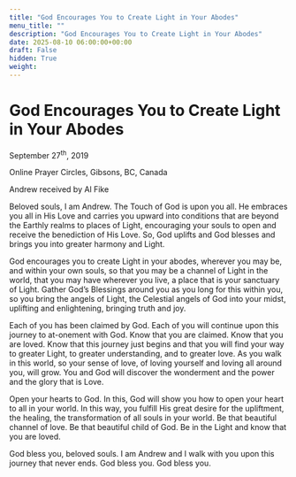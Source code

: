 ```yaml
---
title: "God Encourages You to Create Light in Your Abodes"
menu_title: ""
description: "God Encourages You to Create Light in Your Abodes"
date: 2025-08-10 06:00:00+00:00
draft: False
hidden: True
weight:
---
```

# God Encourages You to Create Light in Your Abodes

September 27<sup>th</sup>, 2019

Online Prayer Circles, Gibsons, BC, Canada

Andrew received by Al Fike

Beloved souls, I am Andrew. The Touch of God is upon you all. He embraces you all in His Love and carries you upward into conditions that are beyond the Earthly realms to places of Light, encouraging your souls to open and receive the benediction of His Love. So, God uplifts and God blesses and brings you into greater harmony and Light.

God encourages you to create Light in your abodes, wherever you may be, and within your own souls, so that you may be a channel of Light in the world, that you may have wherever you live, a place that is your sanctuary of Light. Gather God’s Blessings around you as you long for this within you, so you bring the angels of Light, the Celestial angels of God into your midst, uplifting and enlightening, bringing truth and joy.

Each of you has been claimed by God. Each of you will continue upon this journey to at-onement with God. Know that you are claimed. Know that you are loved. Know that this journey just begins and that you will find your way to greater Light, to greater understanding, and to greater love. As you walk in this world, so your sense of love, of loving yourself and loving all around you, will grow. You and God will discover the wonderment and the power and the glory that is Love.

Open your hearts to God. In this, God will show you how to open your heart to all in your world. In this way, you fulfill His great desire for the upliftment, the healing, the transformation of all souls in your world. Be that beautiful channel of love. Be that beautiful child of God. Be in the Light and know that you are loved.

God bless you, beloved souls. I am Andrew and I walk with you upon this journey that never ends. God bless you. God bless you.
